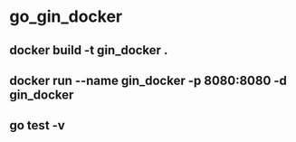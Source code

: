 # go_gin_docker
## docker build -t gin_docker .
## docker run --name gin_docker -p 8080:8080 -d gin_docker
## go test -v
